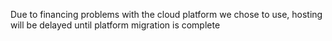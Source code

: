 <h>Due to financing problems with the cloud platform we chose to use, hosting will be delayed until platform migration is complete<h>
